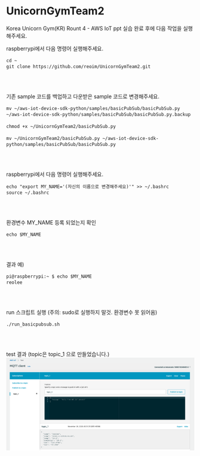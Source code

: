 # UnicornGymTeam2
Korea Unicorn Gym(KR) Rount 4 - AWS IoT ppt 실습 완료 후에 다음 작업을 실행해주세요.

raspberrypi에서 다음 명령어 실행해주세요.
```
cd ~
git clone https://github.com/reoim/UnicornGymTeam2.git
```

<br></br>


기존 sample 코드를 백업하고 다운받은 sample 코드로 변경해주세요.
```
mv ~/aws-iot-device-sdk-python/samples/basicPubSub/basicPubSub.py ~/aws-iot-device-sdk-python/samples/basicPubSub/basicPubSub.py.backup

chmod +x ~/UnicornGymTeam2/basicPubSub.py

mv ~/UnicornGymTeam2/basicPubSub.py ~/aws-iot-device-sdk-python/samples/basicPubSub/basicPubSub.py
```

<br></br>


raspberrypi에서 다음 명령어 실행해주세요.
```
echo "export MY_NAME='(자신의 이름으로 변경해주세요)'" >> ~/.bashrc
source ~/.bashrc
```

<br></br>


환경변수 MY_NAME 등록 되었는지 확인
```
echo $MY_NAME
```

<br></br>


결과 예)
```
pi@raspberrypi:~ $ echo $MY_NAME
reolee
```

<br></br>


run 스크립트 실행 (주의: sudo로 실행하지 말것. 환경변수 못 읽어옴)
```
./run_basicpubsub.sh
```

<br></br>


test 결과 (topic은 topic_1 으로 만들었습니다.)
![test](/images/test.png)